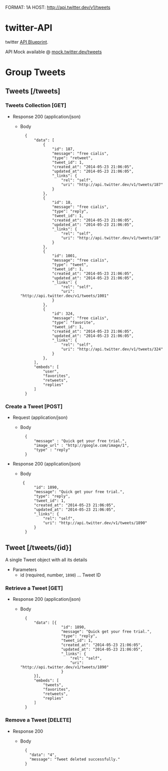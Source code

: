 FORMAT: 1A
HOST: http://api.twitter.dev/v1/tweets

# twitter-API
twitter [API Blueprint](http://apiblueprint.org).

API Mock available @ [mock.twitter.dev/tweets](http://mock.twitter.dev/tweets)

# Group Tweets

## Tweets [/tweets]
### Tweets Collection [GET]
+ Response 200 (application/json)
    + Body

            {
                "data": [
                    {
                        "id": 187,
                        "message": "free cialis",
                        "type": "retweet",
                        "tweet_id": 1,
                        "created_at": "2014-05-23 21:06:05",
                        "updated_at": "2014-05-23 21:06:05",
                        "_links": {
                            "rel": "self",
                            "uri": "http://api.twitter.dev/v1/tweets/187"
                        }
                    },
                    {
                        "id": 18,
                        "message": "free cialis",
                        "type": "reply",
                        "tweet_id": 1,
                        "created_at": "2014-05-23 21:06:05",
                        "updated_at": "2014-05-23 21:06:05",
                        "_links": {
                            "rel": "self",
                            "uri": "http://api.twitter.dev/v1/tweets/18"
                        }
                    },
                    {
                        "id": 1001,
                        "message": "free cialis",
                        "type": "tweet",
                        "tweet_id": 1,
                        "created_at": "2014-05-23 21:06:05",
                        "updated_at": "2014-05-23 21:06:05",
                        "_links": {
                            "rel": "self",
                            "uri": "http://api.twitter.dev/v1/tweets/1001"
                        }
                    },
                    {
                        "id": 324,
                        "message": "free cialis",
                        "type": "favorite",
                        "tweet_id": 1,
                        "created_at": "2014-05-23 21:06:05",
                        "updated_at": "2014-05-23 21:06:05",
                        "_links": {
                            "rel": "self",
                            "uri": "http://api.twitter.dev/v1/tweets/324"
                        }
                    },
                ],
                "embeds": [
                    "user",
                    "favorites",
                    "retweets",
                    "replies"
                ]
            }





### Create a Tweet [POST]

+ Request (application/json)
    + Body

            {
                "message" : "Quick get your free trial.",
                "image_url" : "http://google.com/image/1",
                "type" : "reply"
            }

+ Response 200 (application/json)
    + Body

           {
                "id": 1890,
                "message": "Quick get your free trial.",
                "type": "reply",
                "tweet_id": 1,
                "created_at": "2014-05-23 21:06:05",
                "updated_at": "2014-05-23 21:06:05",
                "_links": {
                    "rel": "self",
                    "uri": "http://api.twitter.dev/v1/tweets/1890"
                }
            }




## Tweet [/tweets/{id}]
A single Tweet object with all its details

+ Parameters
    + id (required, number, `1890`) ... Tweet ID

### Retrieve a Tweet [GET]
+ Response 200 (application/json)
    + Body

            {
                "data": [{
                            "id": 1890,
                            "message": "Quick get your free trial.",
                            "type": "reply",
                            "tweet_id": 1,
                            "created_at": "2014-05-23 21:06:05",
                            "updated_at": "2014-05-23 21:06:05",
                            "_links": {
                                "rel": "self",
                                "uri": "http://api.twitter.dev/v1/tweets/1890"
                            }
                }],
                "embeds": [
                    "tweets",
                    "favorites",
                    "retweets",
                    "replies"
                ]
            }





### Remove a Tweet [DELETE]
+ Response 200
    + Body

            {
              "data": "4",
              "message": "Tweet deleted successfully."
            }
